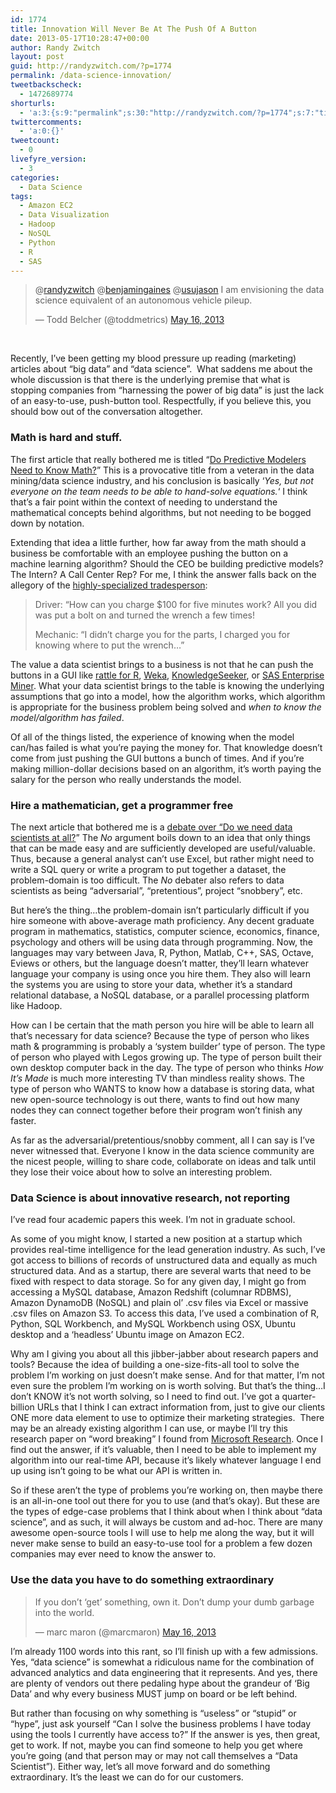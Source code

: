 ```yaml
---
id: 1774
title: Innovation Will Never Be At The Push Of A Button
date: 2013-05-17T10:28:47+00:00
author: Randy Zwitch
layout: post
guid: http://randyzwitch.com/?p=1774
permalink: /data-science-innovation/
tweetbackscheck:
  - 1472689774
shorturls:
  - 'a:3:{s:9:"permalink";s:30:"http://randyzwitch.com/?p=1774";s:7:"tinyurl";s:26:"http://tinyurl.com/a74kncj";s:4:"isgd";s:19:"http://is.gd/obLLNp";}'
twittercomments:
  - 'a:0:{}'
tweetcount:
  - 0
livefyre_version:
  - 3
categories:
  - Data Science
tags:
  - Amazon EC2
  - Data Visualization
  - Hadoop
  - NoSQL
  - Python
  - R
  - SAS
---
```

<blockquote class="twitter-tweet" data-conversation="none">
  <p>
    @<a href="https://twitter.com/randyzwitch">randyzwitch</a> @<a href="https://twitter.com/benjamingaines">benjamingaines</a> @<a href="https://twitter.com/usujason">usujason</a> I am envisioning the data science equivalent of an autonomous vehicle pileup.
  </p>
  
  <p>
    — Todd Belcher (@toddmetrics) <a href="https://twitter.com/toddmetrics/status/335030724375756800">May 16, 2013</a>
  </p>
</blockquote>

&nbsp;

Recently, I&#8217;ve been getting my blood pressure up reading (marketing) articles about &#8220;big data&#8221; and &#8220;data science&#8221;.  What saddens me about the whole discussion is that there is the underlying premise that what is stopping companies from &#8220;harnessing the power of big data&#8221; is just the lack of an easy-to-use, push-button tool. Respectfully, if you believe this, you should bow out of the conversation altogether.

<!--more-->

### Math is hard and stuff.

The first article that really bothered me is titled &#8220;<a title="Do Predictive Modelers need to know math" href="http://smartdatacollective.com/deanabbott/115886/do-predictive-modelers-need-know-math" target="_blank">Do Predictive Modelers Need to Know Math?</a>&#8221; This is a provocative title from a veteran in the data mining/data science industry, and his conclusion is basically &#8216;_Yes, but not everyone on the team needs to be able to hand-solve equations._&#8216; I think that&#8217;s a fair point within the context of needing to understand the mathematical concepts behind algorithms, but not needing to be bogged down by notation.

Extending that idea a little further, how far away from the math should a business be comfortable with an employee pushing the button on a machine learning algorithm? Should the CEO be building predictive models? The Intern? A Call Center Rep? For me, I think the answer falls back on the allegory of the <a title="Snopes" href="http://www.snopes.com/business/genius/where.asp" target="_blank">highly-specialized tradesperson</a>:

> Driver: &#8220;How can you charge $100 for five minutes work? All you did was put a bolt on and turned the wrench a few times!
> 
> Mechanic: &#8220;I didn&#8217;t charge you for the parts, I charged you for knowing where to put the wrench&#8230;&#8221;

The value a data scientist brings to a business is not that he can push the buttons in a GUI like <a title="rattle R" href="http://rattle.togaware.com/" target="_blank">rattle for R</a>, <a title="Weka" href="http://www.cs.waikato.ac.nz/ml/weka/" target="_blank">Weka</a>, <a title="KnowledgeSeeker" href="http://www.angoss.com/predictive-analytics-software/products/data-analysis-software" target="_blank">KnowledgeSeeker</a>, or <a title="SAS Enterprise Miner" href="http://www.sas.com/technologies/analytics/datamining/miner/" target="_blank">SAS Enterprise Miner</a>. What your data scientist brings to the table is knowing the underlying assumptions that go into a model, how the algorithm works, which algorithm is appropriate for the business problem being solved and _when to know the model/algorithm has failed_.

Of all of the things listed, the experience of knowing when the model can/has failed is what you&#8217;re paying the money for. That knowledge doesn&#8217;t come from just pushing the GUI buttons a bunch of times. And if you&#8217;re making million-dollar decisions based on an algorithm, it&#8217;s worth paying the salary for the person who really understands the model.


  


### Hire a mathematician, get a programmer free

The next article that bothered me is a <a title="Business Analytics: Do we need data scientists?" href="http://www.zdnet.com/debate/business-analytics-do-we-need-data-scientists/10119786/rebuttal/#skip-intro" target="_blank">debate over &#8220;Do we need data scientists at all?</a>&#8221; The _No_ argument boils down to an idea that only things that can be made easy and are sufficiently developed are useful/valuable. Thus, because a general analyst can&#8217;t use Excel, but rather might need to write a SQL query or write a program to put together a dataset, the problem-domain is too difficult. The _No_ debater also refers to data scientists as being &#8220;adversarial&#8221;, &#8220;pretentious&#8221;, project &#8220;snobbery&#8221;, etc.

But here&#8217;s the thing&#8230;the problem-domain isn&#8217;t particularly difficult if you hire someone with above-average math proficiency. Any decent graduate program in mathematics, statistics, computer science, economics, finance, psychology and others will be using data through programming. Now, the languages may vary between Java, R, Python, Matlab, C++, SAS, Octave, Eviews or others, but the language doesn&#8217;t matter, they&#8217;ll learn whatever language your company is using once you hire them. They also will learn the systems you are using to store your data, whether it&#8217;s a standard relational database, a NoSQL database, or a parallel processing platform like Hadoop.

How can I be certain that the math person you hire will be able to learn all that&#8217;s necessary for data science? Because the type of person who likes math & programming is probably a &#8216;system builder&#8217; type of person. The type of person who played with Legos growing up. The type of person built their own desktop computer back in the day. The type of person who thinks _How It&#8217;s Made_ is much more interesting TV than mindless reality shows. The type of person who WANTS to know how a database is storing data, what new open-source technology is out there, wants to find out how many nodes they can connect together before their program won&#8217;t finish any faster.

As far as the adversarial/pretentious/snobby comment, all I can say is I&#8217;ve never witnessed that. Everyone I know in the data science community are the nicest people, willing to share code, collaborate on ideas and talk until they lose their voice about how to solve an interesting problem.

### Data Science is about innovative research, not reporting

I&#8217;ve read four academic papers this week. I&#8217;m not in graduate school.

As some of you might know, I started a new position at a startup which provides real-time intelligence for the lead generation industry. As such, I&#8217;ve got access to billions of records of unstructured data and equally as much structured data. And as a startup, there are several warts that need to be fixed with respect to data storage. So for any given day, I might go from accessing a MySQL database, Amazon Redshift (columnar RDBMS), Amazon DynamoDB (NoSQL) and plain ol&#8217; .csv files via Excel or massive .csv files on Amazon S3. To access this data, I&#8217;ve used a combination of R, Python, SQL Workbench, and MySQL Workbench using OSX, Ubuntu desktop and a &#8216;headless&#8217; Ubuntu image on Amazon EC2.

Why am I giving you about all this jibber-jabber about research papers and tools? Because the idea of building a one-size-fits-all tool to solve the problem I&#8217;m working on just doesn&#8217;t make sense. And for that matter, I&#8217;m not even sure the problem I&#8217;m working on is worth solving. But that&#8217;s the thing&#8230;I don&#8217;t KNOW it&#8217;s not worth solving, so I need to find out. I&#8217;ve got a quarter-billion URLs that I think I can extract information from, just to give our clients ONE more data element to use to optimize their marketing strategies.  There may be an already existing algorithm I can use, or maybe I&#8217;ll try this research paper on &#8220;word breaking&#8221; I found from <a title="Work breaking" href="http://research.microsoft.com/apps/mobile/publication.aspx?id=144355" target="_blank">Microsoft Research</a>. Once I find out the answer, if it&#8217;s valuable, then I need to be able to implement my algorithm into our real-time API, because it&#8217;s likely whatever language I end up using isn&#8217;t going to be what our API is written in.

So if these aren&#8217;t the type of problems you&#8217;re working on, then maybe there is an all-in-one tool out there for you to use (and that&#8217;s okay). But these are the types of edge-case problems that I think about when I think about &#8220;data science&#8221;, and as such, it will always be custom and ad-hoc. There are many awesome open-source tools I will use to help me along the way, but it will never make sense to build an easy-to-use tool for a problem a few dozen companies may ever need to know the answer to.

### Use the data you have to do something extraordinary

<blockquote class="twitter-tweet">
  <p>
    If you don&#8217;t &#8216;get&#8217; something, own it. Don&#8217;t dump your dumb garbage into the world.
  </p>
  
  <p>
    — marc maron (@marcmaron) <a href="https://twitter.com/marcmaron/status/335167001427320832">May 16, 2013</a>
  </p>
</blockquote>

I&#8217;m already 1100 words into this rant, so I&#8217;ll finish up with a few admissions. Yes, &#8220;data science&#8221; is somewhat a ridiculous name for the combination of advanced analytics and data engineering that it represents. And yes, there are plenty of vendors out there pedaling hype about the grandeur of &#8216;Big Data&#8217; and why every business MUST jump on board or be left behind.

But rather than focusing on why something is &#8220;useless&#8221; or &#8220;stupid&#8221; or &#8220;hype&#8221;, just ask yourself &#8220;Can I solve the business problems I have today using the tools I currently have access to?&#8221; If the answer is yes, then great, get to work. If not, maybe you can find someone to help you get where you&#8217;re going (and that person may or may not call themselves a &#8220;Data Scientist&#8221;). Either way, let&#8217;s all move forward and do something extraordinary. It&#8217;s the least we can do for our customers.

&nbsp;
